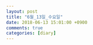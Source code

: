 ```yaml
---
layout: post
title: "6월_13일_수요일"
date: 2018-06-13 15:01:00 +0900
comments: true 
categories: [diary] 
---
```

